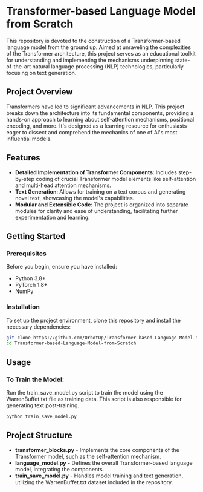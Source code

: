 # Transformer-based Language Model from Scratch

This repository is devoted to the construction of a Transformer-based language model from the ground up. Aimed at unraveling the complexities of the Transformer architecture, this project serves as an educational toolkit for understanding and implementing the mechanisms underpinning state-of-the-art natural language processing (NLP) technologies, particularly focusing on text generation.

## Project Overview

Transformers have led to significant advancements in NLP. This project breaks down the architecture into its fundamental components, providing a hands-on approach to learning about self-attention mechanisms, positional encoding, and more. It's designed as a learning resource for enthusiasts eager to dissect and comprehend the mechanics of one of AI's most influential models.

## Features

- **Detailed Implementation of Transformer Components**: Includes step-by-step coding of crucial Transformer model elements like self-attention and multi-head attention mechanisms.
- **Text Generation**: Allows for training on a text corpus and generating novel text, showcasing the model's capabilities.
- **Modular and Extensible Code**: The project is organized into separate modules for clarity and ease of understanding, facilitating further experimentation and learning.

## Getting Started

### Prerequisites

Before you begin, ensure you have installed:
- Python 3.8+
- PyTorch 1.8+
- NumPy

### Installation

To set up the project environment, clone this repository and install the necessary dependencies:

```bash
git clone https://github.com/OrbotOp/Transformer-based-Language-Model-from-Scratch.git
cd Transformer-based-Language-Model-from-Scratch
```

## Usage

### To Train the Model:

Run the train_save_model.py script to train the model using the WarrenBuffet.txt file as training data. This script is also responsible for generating text post-training.

```bash
python train_save_model.py
```

## Project Structure

   - **transformer_blocks.py** - Implements the core components of the Transformer model, such as the self-attention mechanism.
   - **language_model.py** - Defines the overall Transformer-based language model, integrating the components.
   - **train_save_model.py** - Handles model training and text generation, utilizing the WarrenBuffet.txt dataset included in the repository.
